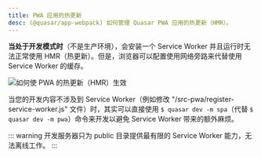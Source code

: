 ```yaml
---
title: PWA 应用的热更新
desc: (@quasar/app-webpack) 如何管理 Quasar PWA 应用的热更新（HMR）。
---
```


**当处于开发模式时**（不是生产环境），会安装一个 Service Worker 并且运行时无法正常使用 HMR（热更新）。但是，浏览器可以配置使用网络旁路来代替使用 Service Worker 的缓存。

![如何使 PWA 的热更新（HMR）生效](https://cdn.quasar.dev/img/pwa-hmr.png)

当您的开发内容不涉及到 Service Worker（例如修改 "/src-pwa/register-service-worker.js" 文件）时，其实可以直接使用 `$ quasar dev -m spa`（代替 `$ quasar dev -m pwa`）命令来开发以避免 Service Worker 带来的额外麻烦。

::: warning
开发服务器只为 public 目录提供最有限的 Service Worker 能力，无法离线工作。
:::
